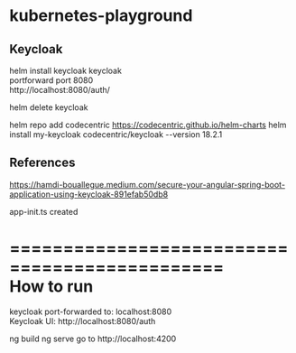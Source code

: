 # kubernetes-playground

## Keycloak
helm install keycloak keycloak   
portforward port 8080  
http://localhost:8080/auth/  
  
helm delete keycloak  

helm repo add codecentric https://codecentric.github.io/helm-charts
helm install my-keycloak codecentric/keycloak --version 18.2.1  

## References
https://hamdi-bouallegue.medium.com/secure-your-angular-spring-boot-application-using-keycloak-891efab50db8

app-init.ts created

==============================================  
 How to run  
==============================================

keycloak port-forwarded to: localhost:8080  
Keycloak UI: http://localhost:8080/auth

ng build
ng serve
go to http://localhost:4200
